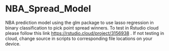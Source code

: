 # NBA_Spread_Model
NBA prediction model using the glm package to use lasso regression in binary classification to pick point spread winners.
To test in Rstudio cloud please follow this link https://rstudio.cloud/project/3156938
. If not testing in cloud, change source in scripts to corresponding file locations on your device.

